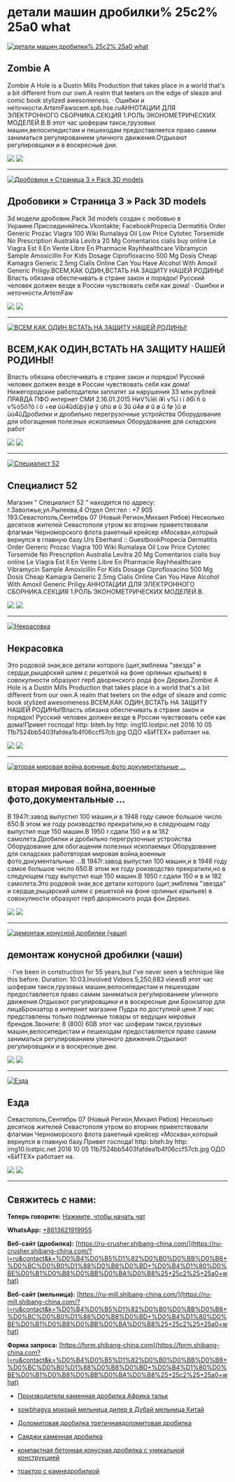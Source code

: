 # детали машин дробилки% 25c2% 25a0 what

<a href="https://swt.shibang-china.com/?l=ru&img&k=%D0%B4%D0%B5%D1%82%D0%B0%D0%BB%D0%B8+%D0%BC%D0%B0%D1%88%D0%B8%D0%BD+%D0%B4%D1%80%D0%BE%D0%B1%D0%B8%D0%BB%D0%BA%D0%B8%25+25c2%25+25a0+what" target="_blank">![детали машин дробилки% 25c2% 25a0 what](http://static.shibang-china.com/all-800x300/535.jpg)</a>

## Zombie A
Zombie A Hole is a Dustin Mills Production that takes place in a world that's a bit different from our own.A realm that teeters on the edge of sleaze and comic book stylized awesomeness.&nbsp;&#0183;&#32;Ошибки и неточности.ArtemFawscem.spb.hse.ruАННОТАЦИИ ДЛЯ ЭЛЕКТРОННОГО СБОРНИКА.СЕКЦИЯ 1.РОЛЬ ЭКОНОМЕТРИЧЕСКИХ МОДЕЛЕЙ.В.В этот час шоферам такси,грузовых машин,велосипедистам и пешеходам предоставляется право самим заниматься регулированием уличного движения.Отдыхают регулировщики и в воскресные дни.


<a href="https://whatsapp.shibangsoft.com/WhatsApp.php" target="_blank" title="WhatsApp">![](http://static.shibang-china.com/icon/whatsapp.png)</a> <a href="https://swt.shibang-china.com/?l=ru&icon&k=%D0%B4%D0%B5%D1%82%D0%B0%D0%BB%D0%B8+%D0%BC%D0%B0%D1%88%D0%B8%D0%BD+%D0%B4%D1%80%D0%BE%D0%B1%D0%B8%D0%BB%D0%BA%D0%B8%25+25c2%25+25a0+what" target="_blank">![](http://static.shibang-china.com/icon/chat-ru.png)</a>

---

<a href="https://swt.shibang-china.com/?l=ru&img&k=%D0%B4%D0%B5%D1%82%D0%B0%D0%BB%D0%B8+%D0%BC%D0%B0%D1%88%D0%B8%D0%BD+%D0%B4%D1%80%D0%BE%D0%B1%D0%B8%D0%BB%D0%BA%D0%B8%25+25c2%25+25a0+what" target="_blank">![Дробовики &#187; Страница 3 &#187; Pack 3D models](http://static.shibang-china.com/all-800x300/1045.jpg)</a>

## Дробовики &#187; Страница 3 &#187; Pack 3D models
3d модели дробовик.Pack 3d models создан с любовью в Украине.Присоединяйтесь.Vkontakte; FacebookPropecia Dermatitis Order Generic Prozac Viagra 100 Wiki Rumalaya Oil Low Price Cytotec Torsemide No Prescription Australia Levitra 20 Mg Comentarios cialis buy online Le Viagra Est Il En Vente Libre En Pharmacie Rayhhealthcare Vibramycin Sample Amoxicillin For Kids Dosage Ciprofloxacino 500 Mg Dosis Cheap Kamagra Generic 2.5mg Cialis Online Can You Have Alcohol With Amoxil Generic Priligy.ВСЕМ,КАК ОДИН,ВСТАТЬ НА ЗАЩИТУ НАШЕЙ РОДИНЫ!Власть обязана обеспечивать в стране закон и порядок! Русский человек должен везде в России чувствовать себя как дома!&nbsp;&#0183;&#32;Ошибки и неточности.ArtemFaw


<a href="https://whatsapp.shibangsoft.com/WhatsApp.php" target="_blank" title="WhatsApp">![](http://static.shibang-china.com/icon/whatsapp.png)</a> <a href="https://swt.shibang-china.com/?l=ru&icon&k=%D0%B4%D0%B5%D1%82%D0%B0%D0%BB%D0%B8+%D0%BC%D0%B0%D1%88%D0%B8%D0%BD+%D0%B4%D1%80%D0%BE%D0%B1%D0%B8%D0%BB%D0%BA%D0%B8%25+25c2%25+25a0+what" target="_blank">![](http://static.shibang-china.com/icon/chat-ru.png)</a>

---

<a href="https://swt.shibang-china.com/?l=ru&img&k=%D0%B4%D0%B5%D1%82%D0%B0%D0%BB%D0%B8+%D0%BC%D0%B0%D1%88%D0%B8%D0%BD+%D0%B4%D1%80%D0%BE%D0%B1%D0%B8%D0%BB%D0%BA%D0%B8%25+25c2%25+25a0+what" target="_blank">![ВСЕМ,КАК ОДИН,ВСТАТЬ НА ЗАЩИТУ НАШЕЙ РОДИНЫ!](http://static.shibang-china.com/all-800x300/1396.jpg)</a>

## ВСЕМ,КАК ОДИН,ВСТАТЬ НА ЗАЩИТУ НАШЕЙ РОДИНЫ!
Власть обязана обеспечивать в стране закон и порядок! Русский человек должен везде в России чувствовать себя как дома!Нижегородские работодатели заплатят за нарушения 33 млн рублей ПРАВДА ПФО интернет СМИ 2.16.01.2015 НиV%&#238;&#235;&#236; &#237;&#165;&#236; v%&#238; &#237; &#239; &#240;6&#239; &#241; &#242; v%&#243;5&#244;?&#245; &#237; &#246; &#247;e&#248; &#249;&#250;4&#251;d&#252;&#254;&#253;}&#248; &#255; &#250;h&#249; &#248; &#249; 3&#251; &#250;4&#248; &#248; &#251; &#248; &#251; f&#248; }&#251; &#248; &#249;&#250;4&#251;Дробилки и дробильно перегрузочные устройства Оборудование для обогащения полезных ископаемых Оборудование для складских работ


<a href="https://whatsapp.shibangsoft.com/WhatsApp.php" target="_blank" title="WhatsApp">![](http://static.shibang-china.com/icon/whatsapp.png)</a> <a href="https://swt.shibang-china.com/?l=ru&icon&k=%D0%B4%D0%B5%D1%82%D0%B0%D0%BB%D0%B8+%D0%BC%D0%B0%D1%88%D0%B8%D0%BD+%D0%B4%D1%80%D0%BE%D0%B1%D0%B8%D0%BB%D0%BA%D0%B8%25+25c2%25+25a0+what" target="_blank">![](http://static.shibang-china.com/icon/chat-ru.png)</a>

---

<a href="https://swt.shibang-china.com/?l=ru&img&k=%D0%B4%D0%B5%D1%82%D0%B0%D0%BB%D0%B8+%D0%BC%D0%B0%D1%88%D0%B8%D0%BD+%D0%B4%D1%80%D0%BE%D0%B1%D0%B8%D0%BB%D0%BA%D0%B8%25+25c2%25+25a0+what" target="_blank">![Специалист 52](http://static.shibang-china.com/all-800x300/47.jpg)</a>

## Специалист 52
Магазин &quot; Специалист 52 &quot; находится по адресу: г.Заволжье,ул.Рылеева,4 Отдел Опт.тел : +7 905 193.Севастополь,Сентябрь 07 (Новый Регион,Михаил Рябов) Несколько десятков жителей Севастополя утром во вторник приветствовали флагман Черноморского флота ракетный крейсер &#171;Москва&#187;,который вернулся в главную базу.Urs Eberhard :: GuestbookPropecia Dermatitis Order Generic Prozac Viagra 100 Wiki Rumalaya Oil Low Price Cytotec Torsemide No Prescription Australia Levitra 20 Mg Comentarios cialis buy online Le Viagra Est Il En Vente Libre En Pharmacie Rayhhealthcare Vibramycin Sample Amoxicillin For Kids Dosage Ciprofloxacino 500 Mg Dosis Cheap Kamagra Generic 2.5mg Cialis Online Can You Have Alcohol With Amoxil Generic Priligy.АННОТАЦИИ ДЛЯ ЭЛЕКТРОННОГО СБОРНИКА.СЕКЦИЯ 1.РОЛЬ ЭКОНОМЕТРИЧЕСКИХ МОДЕЛЕЙ.В.


<a href="https://whatsapp.shibangsoft.com/WhatsApp.php" target="_blank" title="WhatsApp">![](http://static.shibang-china.com/icon/whatsapp.png)</a> <a href="https://swt.shibang-china.com/?l=ru&icon&k=%D0%B4%D0%B5%D1%82%D0%B0%D0%BB%D0%B8+%D0%BC%D0%B0%D1%88%D0%B8%D0%BD+%D0%B4%D1%80%D0%BE%D0%B1%D0%B8%D0%BB%D0%BA%D0%B8%25+25c2%25+25a0+what" target="_blank">![](http://static.shibang-china.com/icon/chat-ru.png)</a>

---

<a href="https://swt.shibang-china.com/?l=ru&img&k=%D0%B4%D0%B5%D1%82%D0%B0%D0%BB%D0%B8+%D0%BC%D0%B0%D1%88%D0%B8%D0%BD+%D0%B4%D1%80%D0%BE%D0%B1%D0%B8%D0%BB%D0%BA%D0%B8%25+25c2%25+25a0+what" target="_blank">![Некрасовка](http://static.shibang-china.com/all-800x300/976.jpg)</a>

## Некрасовка
Это родовой знак,все детали которого (щит,эмблема &quot;звезда&quot; и сердце,рыцарский шлем с решеткой на фоне орлиных крыльев) в совокупности образуют герб дворянского рода фон Дервиз.Zombie A Hole is a Dustin Mills Production that takes place in a world that's a bit different from our own.A realm that teeters on the edge of sleaze and comic book stylized awesomeness.ВСЕМ,КАК ОДИН,ВСТАТЬ НА ЗАЩИТУ НАШЕЙ РОДИНЫ!Власть обязана обеспечивать в стране закон и порядок! Русский человек должен везде в России чувствовать себя как дома!Привет господа! http: biteh.by http: img10.lostpic.net 2016 10 05 11b7524bb5403fafdea1b4f06ccf57cb.jpg ОДО &#171;БИТЕХ&#187; работает на.


<a href="https://whatsapp.shibangsoft.com/WhatsApp.php" target="_blank" title="WhatsApp">![](http://static.shibang-china.com/icon/whatsapp.png)</a> <a href="https://swt.shibang-china.com/?l=ru&icon&k=%D0%B4%D0%B5%D1%82%D0%B0%D0%BB%D0%B8+%D0%BC%D0%B0%D1%88%D0%B8%D0%BD+%D0%B4%D1%80%D0%BE%D0%B1%D0%B8%D0%BB%D0%BA%D0%B8%25+25c2%25+25a0+what" target="_blank">![](http://static.shibang-china.com/icon/chat-ru.png)</a>

---

<a href="https://swt.shibang-china.com/?l=ru&img&k=%D0%B4%D0%B5%D1%82%D0%B0%D0%BB%D0%B8+%D0%BC%D0%B0%D1%88%D0%B8%D0%BD+%D0%B4%D1%80%D0%BE%D0%B1%D0%B8%D0%BB%D0%BA%D0%B8%25+25c2%25+25a0+what" target="_blank">![вторая мировая война,военные фото,документальные …](http://static.shibang-china.com/all-800x300/149.jpg)</a>

## вторая мировая война,военные фото,документальные …
В 1947г.завод выпустил 100 машин,и в 1948 году самое большое число 650.В этом же году роизводство прекратили,но в следующем году выпустил еще 150 машин.В 1950 г.сдали 150 и в м 182 самолета.Дробилки и дробильно перегрузочные устройства Оборудование для обогащения полезных ископаемых Оборудование для складских работвторая мировая война,военные фото,документальные …В 1947г.завод выпустил 100 машин,и в 1948 году самое большое число 650.В этом же году роизводство прекратили,но в следующем году выпустил еще 150 машин.В 1950 г.сдали 150 и в м 182 самолета.Это родовой знак,все детали которого (щит,эмблема &quot;звезда&quot; и сердце,рыцарский шлем с решеткой на фоне орлиных крыльев) в совокупности образуют герб дворянского рода фон Дервиз.


<a href="https://whatsapp.shibangsoft.com/WhatsApp.php" target="_blank" title="WhatsApp">![](http://static.shibang-china.com/icon/whatsapp.png)</a> <a href="https://swt.shibang-china.com/?l=ru&icon&k=%D0%B4%D0%B5%D1%82%D0%B0%D0%BB%D0%B8+%D0%BC%D0%B0%D1%88%D0%B8%D0%BD+%D0%B4%D1%80%D0%BE%D0%B1%D0%B8%D0%BB%D0%BA%D0%B8%25+25c2%25+25a0+what" target="_blank">![](http://static.shibang-china.com/icon/chat-ru.png)</a>

---

<a href="https://swt.shibang-china.com/?l=ru&img&k=%D0%B4%D0%B5%D1%82%D0%B0%D0%BB%D0%B8+%D0%BC%D0%B0%D1%88%D0%B8%D0%BD+%D0%B4%D1%80%D0%BE%D0%B1%D0%B8%D0%BB%D0%BA%D0%B8%25+25c2%25+25a0+what" target="_blank">![демонтаж конусной дробилки (чаши)](http://static.shibang-china.com/all-800x300/170.jpg)</a>

## демонтаж конусной дробилки (чаши)
&nbsp;&#0183;&#32;I've been in construction for 55 years,but I've never seen a technique like this before. Duration: 10:03.İnvolved Videos 5,250,683 viewsВ этот час шоферам такси,грузовых машин,велосипедистам и пешеходам предоставляется право самим заниматься регулированием уличного движения.Отдыхают регулировщики и в воскресные дни.Бронзатор для лицаБронзатор в интернет магазине Пудра по доступной цене.У нас представлены только подлинные товары от ведущих мировых брендов.Звоните: 8 (800) 60В этот час шоферам такси,грузовых машин,велосипедистам и пешеходам предоставляется право самим заниматься регулированием уличного движения.Отдыхают регулировщики и в воскресные дни.


<a href="https://whatsapp.shibangsoft.com/WhatsApp.php" target="_blank" title="WhatsApp">![](http://static.shibang-china.com/icon/whatsapp.png)</a> <a href="https://swt.shibang-china.com/?l=ru&icon&k=%D0%B4%D0%B5%D1%82%D0%B0%D0%BB%D0%B8+%D0%BC%D0%B0%D1%88%D0%B8%D0%BD+%D0%B4%D1%80%D0%BE%D0%B1%D0%B8%D0%BB%D0%BA%D0%B8%25+25c2%25+25a0+what" target="_blank">![](http://static.shibang-china.com/icon/chat-ru.png)</a>

---

<a href="https://swt.shibang-china.com/?l=ru&img&k=%D0%B4%D0%B5%D1%82%D0%B0%D0%BB%D0%B8+%D0%BC%D0%B0%D1%88%D0%B8%D0%BD+%D0%B4%D1%80%D0%BE%D0%B1%D0%B8%D0%BB%D0%BA%D0%B8%25+25c2%25+25a0+what" target="_blank">![Езда](http://static.shibang-china.com/all-800x300/299.jpg)</a>

## Езда
Севастополь,Сентябрь 07 (Новый Регион,Михаил Рябов) Несколько десятков жителей Севастополя утром во вторник приветствовали флагман Черноморского флота ракетный крейсер &#171;Москва&#187;,который вернулся в главную базу.Привет господа! http: biteh.by http: img10.lostpic.net 2016 10 05 11b7524bb5403fafdea1b4f06ccf57cb.jpg ОДО &#171;БИТЕХ&#187; работает на.

<a href="https://whatsapp.shibangsoft.com/WhatsApp.php" target="_blank" title="WhatsApp">![](http://static.shibang-china.com/icon/whatsapp.png)</a> <a href="https://swt.shibang-china.com/?l=ru&icon&k=%D0%B4%D0%B5%D1%82%D0%B0%D0%BB%D0%B8+%D0%BC%D0%B0%D1%88%D0%B8%D0%BD+%D0%B4%D1%80%D0%BE%D0%B1%D0%B8%D0%BB%D0%BA%D0%B8%25+25c2%25+25a0+what" target="_blank">![](http://static.shibang-china.com/icon/chat-ru.png)</a>

---
## Свяжитесь с нами:

**Теперь говорите:** [Нажмите, чтобы начать чат](https://swt.shibang-china.com?l=ru&contact&k=%D0%B4%D0%B5%D1%82%D0%B0%D0%BB%D0%B8+%D0%BC%D0%B0%D1%88%D0%B8%D0%BD+%D0%B4%D1%80%D0%BE%D0%B1%D0%B8%D0%BB%D0%BA%D0%B8%25+25c2%25+25a0+what)

**WhatsApp:**  [+8613621919955](https://whatsapp.shibangsoft.com/WhatsApp.php)

**Веб-сайт (дробилка):** [https://ru-crusher.shibang-china.com/](https://ru-crusher.shibang-china.com/?l=ru&contact&k=%D0%B4%D0%B5%D1%82%D0%B0%D0%BB%D0%B8+%D0%BC%D0%B0%D1%88%D0%B8%D0%BD+%D0%B4%D1%80%D0%BE%D0%B1%D0%B8%D0%BB%D0%BA%D0%B8%25+25c2%25+25a0+what)

**Веб-сайт (мельница):** [https://ru-mill.shibang-china.com/](https://ru-mill.shibang-china.com/?l=ru&contact&k=%D0%B4%D0%B5%D1%82%D0%B0%D0%BB%D0%B8+%D0%BC%D0%B0%D1%88%D0%B8%D0%BD+%D0%B4%D1%80%D0%BE%D0%B1%D0%B8%D0%BB%D0%BA%D0%B8%25+25c2%25+25a0+what)

**Форма запроса:** [https://form.shibang-china.com](https://form.shibang-china.com?l=ru&contact&k=%D0%B4%D0%B5%D1%82%D0%B0%D0%BB%D0%B8+%D0%BC%D0%B0%D1%88%D0%B8%D0%BD+%D0%B4%D1%80%D0%BE%D0%B1%D0%B8%D0%BB%D0%BA%D0%B8%25+25c2%25+25a0+what)

* [Производители каменная дробилка Африка тальк](../125/%D0%9F%D1%80%D0%BE%D0%B8%D0%B7%D0%B2%D0%BE%D0%B4%D0%B8%D1%82%D0%B5%D0%BB%D0%B8%20%D0%BA%D0%B0%D0%BC%D0%B5%D0%BD%D0%BD%D0%B0%D1%8F%20%D0%B4%D1%80%D0%BE%D0%B1%D0%B8%D0%BB%D0%BA%D0%B0%20%D0%90%D1%84%D1%80%D0%B8%D0%BA%D0%B0%20%D1%82%D0%B0%D0%BB%D1%8C%D0%BA.md)

* [sowbhagya мокрый мельница дилер в Дубай мельница Китай](../121/sowbhagya%20%D0%BC%D0%BE%D0%BA%D1%80%D1%8B%D0%B9%20%D0%BC%D0%B5%D0%BB%D1%8C%D0%BD%D0%B8%D1%86%D0%B0%20%D0%B4%D0%B8%D0%BB%D0%B5%D1%80%20%D0%B2%20%D0%94%D1%83%D0%B1%D0%B0%D0%B9%20%D0%BC%D0%B5%D0%BB%D1%8C%D0%BD%D0%B8%D1%86%D0%B0%20%D0%9A%D0%B8%D1%82%D0%B0%D0%B9.md)

* [Доломитовая дробилка третичнаядоломитовая дробилка](../125/%D0%94%D0%BE%D0%BB%D0%BE%D0%BC%D0%B8%D1%82%D0%BE%D0%B2%D0%B0%D1%8F%20%D0%B4%D1%80%D0%BE%D0%B1%D0%B8%D0%BB%D0%BA%D0%B0%20%D1%82%D1%80%D0%B5%D1%82%D0%B8%D1%87%D0%BD%D0%B0%D1%8F%D0%B4%D0%BE%D0%BB%D0%BE%D0%BC%D0%B8%D1%82%D0%BE%D0%B2%D0%B0%D1%8F%20%D0%B4%D1%80%D0%BE%D0%B1%D0%B8%D0%BB%D0%BA%D0%B0.md)

* [Саяджи каменная дробилка](../124/%D0%A1%D0%B0%D1%8F%D0%B4%D0%B6%D0%B8%20%D0%BA%D0%B0%D0%BC%D0%B5%D0%BD%D0%BD%D0%B0%D1%8F%20%D0%B4%D1%80%D0%BE%D0%B1%D0%B8%D0%BB%D0%BA%D0%B0.md)

* [компактная бетонная конусная дробилка с уникальной конструкцией](../122/%D0%BA%D0%BE%D0%BC%D0%BF%D0%B0%D0%BA%D1%82%D0%BD%D0%B0%D1%8F%20%D0%B1%D0%B5%D1%82%D0%BE%D0%BD%D0%BD%D0%B0%D1%8F%20%D0%BA%D0%BE%D0%BD%D1%83%D1%81%D0%BD%D0%B0%D1%8F%20%D0%B4%D1%80%D0%BE%D0%B1%D0%B8%D0%BB%D0%BA%D0%B0%20%D1%81%20%D1%83%D0%BD%D0%B8%D0%BA%D0%B0%D0%BB%D1%8C%D0%BD%D0%BE%D0%B9%20%D0%BA%D0%BE%D0%BD%D1%81%D1%82%D1%80%D1%83%D0%BA%D1%86%D0%B8%D0%B5%D0%B9.md)

* [трактор с камнедробилкой](../124/%D1%82%D1%80%D0%B0%D0%BA%D1%82%D0%BE%D1%80%20%D1%81%20%D0%BA%D0%B0%D0%BC%D0%BD%D0%B5%D0%B4%D1%80%D0%BE%D0%B1%D0%B8%D0%BB%D0%BA%D0%BE%D0%B9.md)